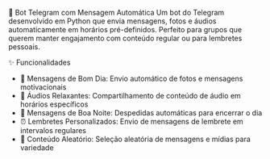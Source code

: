 🤖 Bot Telegram com Mensagem Automática
Um bot do Telegram desenvolvido em Python que envia mensagens, fotos e áudios automaticamente em horários pré-definidos. Perfeito para grupos que querem manter engajamento com conteúdo regular ou para lembretes pessoais.

✨ Funcionalidades

- 🌅 Mensagens de Bom Dia: Envio automático de fotos e mensagens motivacionais
- 🎵 Áudios Relaxantes: Compartilhamento de conteúdo de áudio em horários específicos
- 🌙 Mensagens de Boa Noite: Despedidas automáticas para encerrar o dia
- ⏰ Lembretes Personalizados: Envio de mensagens de lembrete em intervalos regulares
- 🎲 Conteúdo Aleatório: Seleção aleatória de mensagens e mídias para variedade

